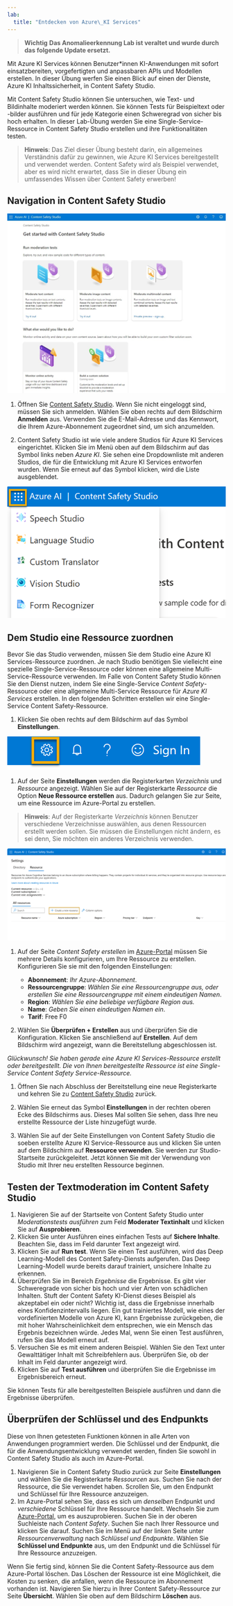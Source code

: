 ```yaml
---
lab:
  title: "Entdecken von Azure\_KI Services"
---
```


> **Wichtig**
> **Das Anomalieerkennung Lab ist veraltet und wurde durch das folgende Update ersetzt.**

Mit Azure KI Services können Benutzer*innen KI-Anwendungen mit sofort einsatzbereiten, vorgefertigten und anpassbaren APIs und Modellen erstellen. In dieser Übung werfen Sie einen Blick auf einen der Dienste, Azure KI Inhaltssicherheit, in Content Safety Studio. 

Mit Content Safety Studio können Sie untersuchen, wie Text- und Bildinhalte moderiert werden können. Sie können Tests für Beispieltext oder -bilder ausführen und für jede Kategorie einen Schweregrad von sicher bis hoch erhalten. In dieser Lab-Übung werden Sie eine Single-Service-Ressource in Content Safety Studio erstellen und ihre Funktionalitäten testen. 

> **Hinweis**: Das Ziel dieser Übung besteht darin, ein allgemeines Verständnis dafür zu gewinnen, wie Azure KI Services bereitgestellt und verwendet werden. Content Safety wird als Beispiel verwendet, aber es wird nicht erwartet, dass Sie in dieser Übung ein umfassendes Wissen über Content Safety erwerben!

## Navigation in Content Safety Studio 

![Screenshot der Startseite von Content Safety Studio.](./media/content-safety/content-safety-getting-started.png)


1. Öffnen Sie [Content Safety Studio](https://contentsafety.cognitive.azure.com?azure-portal=true). Wenn Sie nicht eingeloggt sind, müssen Sie sich anmelden. Wählen Sie oben rechts auf dem Bildschirm **Anmelden** aus. Verwenden Sie die E-Mail-Adresse und das Kennwort, die Ihrem Azure-Abonnement zugeordnet sind, um sich anzumelden. 

1. Content Safety Studio ist wie viele andere Studios für Azure KI Services eingerichtet. Klicken Sie im Menü oben auf dem Bildschirm auf das Symbol links neben *Azure KI*. Sie sehen eine Dropdownliste mit anderen Studios, die für die Entwicklung mit Azure KI Services entworfen wurden. Wenn Sie erneut auf das Symbol klicken, wird die Liste ausgeblendet.

![Ein Screenshot des Content Safety Studio-Menüs mit geöffneter Umschaltfläche, um zu anderen Studios zu wechseln.](./media/content-safety/studio-toggle-icon.png)  

## Dem Studio eine Ressource zuordnen 

Bevor Sie das Studio verwenden, müssen Sie dem Studio eine Azure KI Services-Ressource zuordnen. Je nach Studio benötigen Sie vielleicht eine spezielle Single-Service-Ressource oder können eine allgemeine Multi-Service-Ressource verwenden. Im Falle von Content Safety Studio können Sie den Dienst nutzen, indem Sie eine Single-Service *Content Safety*-Ressource oder eine allgemeine Multi-Service Ressource für *Azure KI Services* erstellen. In den folgenden Schritten erstellen wir eine Single-Service Content Safety-Ressource. 

1. Klicken Sie oben rechts auf dem Bildschirm auf das Symbol **Einstellungen**. 

![Ein Screenshot des Symbols „Einstellungen“ oben rechts auf dem Bildschirm, neben den Symbolen Glocke, Fragezeichen und Smiley.](./media/content-safety/settings-toggle.png)

1. Auf der Seite **Einstellungen** werden die Registerkarten *Verzeichnis* und *Ressource* angezeigt. Wählen Sie auf der Registerkarte *Ressource* die Option **Neue Ressource erstellen** aus. Dadurch gelangen Sie zur Seite, um eine Ressource im Azure-Portal zu erstellen.

> **Hinweis**: Auf der Registerkarte *Verzeichnis* können Benutzer verschiedene Verzeichnisse auswählen, aus denen Ressourcen erstellt werden sollen. Sie müssen die Einstellungen nicht ändern, es sei denn, Sie möchten ein anderes Verzeichnis verwenden. 

![Screenshot der Stelle auf der Einstellungsseite von Content Safety Studio, an der Sie „Neue Ressource erstellen“ auswählen können.](./media/content-safety/create-new-resource-from-studio.png)

1. Auf der Seite *Content Safety erstellen* im [Azure-Portal](https://portal.azure.com?auzre-portal=true) müssen Sie mehrere Details konfigurieren, um Ihre Ressource zu erstellen. Konfigurieren Sie sie mit den folgenden Einstellungen:
    - **Abonnement**: *Ihr Azure-Abonnement*.
    - **Ressourcengruppe**: *Wählen Sie eine Ressourcengruppe aus, oder erstellen Sie eine Ressourcengruppe mit einem eindeutigen Namen*.
    - **Region**: *Wählen Sie eine beliebige verfügbare Region aus.*
    - **Name**: *Geben Sie einen eindeutigen Namen ein*.
    - **Tarif**: Free F0

1. Wählen Sie **Überprüfen + Erstellen** aus und überprüfen Sie die Konfiguration. Klicken Sie anschließend auf **Erstellen**. Auf dem Bildschirm wird angezeigt, wann die Bereitstellung abgeschlossen ist. 

*Glückwunsch! Sie haben gerade eine Azure KI Services-Ressource erstellt oder bereitgestellt. Die von Ihnen bereitgestellte Ressource ist eine Single-Service Content Safety Service-Ressource.*

1. Öffnen Sie nach Abschluss der Bereitstellung eine neue Registerkarte und kehren Sie zu [Content Safety Studio](https://contentsafety.cognitive.azure.com?azure-portal=true) zurück. 

1. Wählen Sie erneut das Symbol **Einstellungen** in der rechten oberen Ecke des Bildschirms aus. Dieses Mal sollten Sie sehen, dass Ihre neu erstellte Ressource der Liste hinzugefügt wurde.  

1. Wählen Sie auf der Seite Einstellungen von Content Safety Studio die soeben erstellte Azure KI Service-Ressource aus und klicken Sie unten auf dem Bildschirm auf **Ressource verwenden**. Sie werden zur Studio-Startseite zurückgeleitet. Jetzt können Sie mit der Verwendung von Studio mit Ihrer neu erstellten Ressource beginnen.

## Testen der Textmoderation im Content Safety Studio

1. Navigieren Sie auf der Startseite von Content Safety Studio unter *Moderationstests ausführen* zum Feld **Moderater Textinhalt** und klicken Sie auf **Ausprobieren**.
1. Klicken Sie unter Ausführen eines einfachen Tests auf **Sichere Inhalte**. Beachten Sie, dass im Feld darunter Text angezeigt wird. 
1. Klicken Sie auf **Run test**. Wenn Sie einen Test ausführen, wird das Deep Learning-Modell des Content Safety-Diensts aufgerufen. Das Deep Learning-Modell wurde bereits darauf trainiert, unsichere Inhalte zu erkennen.
1. Überprüfen Sie im Bereich *Ergebnisse* die Ergebnisse. Es gibt vier Schweregrade von sicher bis hoch und vier Arten von schädlichen Inhalten. Stuft der Content Safety KI-Dienst dieses Beispiel als akzeptabel ein oder nicht? Wichtig ist, dass die Ergebnisse innerhalb eines Konfidenzintervalls liegen. Ein gut trainiertes Modell, wie eines der vordefinierten Modelle von Azure KI, kann Ergebnisse zurückgeben, die mit hoher Wahrscheinlichkeit dem entsprechen, wie ein Mensch das Ergebnis bezeichnen würde. Jedes Mal, wenn Sie einen Test ausführen, rufen Sie das Modell erneut auf. 
1. Versuchen Sie es mit einem anderen Beispiel. Wählen Sie den Text unter Gewalttätiger Inhalt mit Schreibfehlern aus. Überprüfen Sie, ob der Inhalt im Feld darunter angezeigt wird.
1. Klicken Sie auf **Test ausführen** und überprüfen Sie die Ergebnisse im Ergebnisbereich erneut. 

Sie können Tests für alle bereitgestellten Beispiele ausführen und dann die Ergebnisse überprüfen.

## Überprüfen der Schlüssel und des Endpunkts

Diese von Ihnen getesteten Funktionen können in alle Arten von Anwendungen programmiert werden. Die Schlüssel und der Endpunkt, die für die Anwendungsentwicklung verwendet werden, finden Sie sowohl in Content Safety Studio als auch im Azure-Portal. 

1. Navigieren Sie in Content Safety Studio zurück zur Seite **Einstellungen** und wählen Sie die Registerkarte *Ressourcen* aus. Suchen Sie nach der Ressource, die Sie verwendet haben. Scrollen Sie, um den Endpunkt und Schlüssel für Ihre Ressource anzuzeigen. 
1. Im Azure-Portal sehen Sie, dass es sich um *denselben* Endpunkt und *verschiedene* Schlüssel für Ihre Ressource handelt. Wechseln Sie zum [Azure-Portal](https://portal.azure.com?auzre-portal=true), um es auszuprobieren. Suchen Sie in der oberen Suchleiste nach *Content Safety*. Suchen Sie nach Ihrer Ressource und klicken Sie darauf. Suchen Sie im Menü auf der linken Seite unter *Ressourcenverwaltung* nach *Schlüssel und Endpunkte*. Wählen Sie **Schlüssel und Endpunkte** aus, um den Endpunkt und die Schlüssel für Ihre Ressource anzuzeigen. 

Wenn Sie fertig sind, können Sie die Content Safety-Ressource aus dem Azure-Portal löschen. Das Löschen der Ressource ist eine Möglichkeit, die Kosten zu senken, die anfallen, wenn die Ressource im Abonnement vorhanden ist. Navigieren Sie hierzu in Ihrer Content Safety-Ressource zur Seite **Übersicht**. Wählen Sie oben auf dem Bildschirm **Löschen** aus. 
